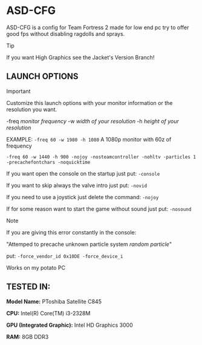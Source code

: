 # ASD-CFG
ASD-CFG is a config for Team Fortress 2 made for low end pc try to offer good fps without disabling ragdolls and sprays.

>[!TIP]
>If you want High Graphics see the Jacket's Version Branch!

## LAUNCH OPTIONS
>[!important]
> Customize this launch options with your monitor information or the resolution you want.
>
> -freq *monitor frequency* -w *width of your resolution* -h *height of your resolution*
>
> EXAMPLE: `-freq 60 -w 1980 -h 1080` A 1080p monitor with 60z of frequency

`-freq 60 -w 1440 -h 900 -nojoy -nosteamcontroller -nohltv -particles 1 -precachefontchars -noquicktime`

If you want open the console on the startup just put: `-console`

If you want to skip always the valve intro just put: `-novid`

If you need to use a joystick just delete the command: `-nojoy`

If for some reason want to start the game without sound just put: `-nosound`

>[!note]
> If you are giving this error constantly in the console:
>
> "Attemped to precache unknown particle system *random particle*"
>
> put: `-force_vendor_id 0x10DE -force_device_i`
>
> Works on my potato PC

## TESTED IN:
**Model Name:** PToshiba Satellite C845

**CPU:** Intel(R) Core(TM) i3-2328M

**GPU (Integrated Graphic):** Intel HD Graphics 3000

**RAM:** 8GB DDR3
